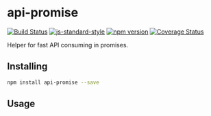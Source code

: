 # api-promise

[![Build Status](https://travis-ci.org/vigour-io/api-promise.svg?branch=master)](https://travis-ci.org/vigour-io/api-promise)
[![js-standard-style](https://img.shields.io/badge/code%20style-standard-brightgreen.svg)](http://standardjs.com/)
[![npm version](https://badge.fury.io/js/api-promise.svg)](https://badge.fury.io/js/api-promise)
[![Coverage Status](https://coveralls.io/repos/github/vigour-io/api-promise/badge.svg?branch=master)](https://coveralls.io/github/vigour-io/api-promise?branch=master)

Helper for fast API consuming in promises.

## Installing

```bash
npm install api-promise --save
```

## Usage
